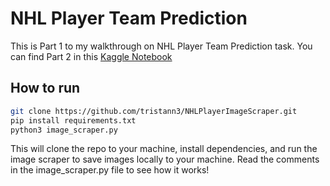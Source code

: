 # NHL Player Team Prediction

This is Part 1 to my walkthrough on NHL Player Team Prediction task. You can find Part 2 in this [Kaggle Notebook](https://www.kaggle.com/tristanthompson2/nhl-player-image-classification)


## How to run 

```bash
git clone https://github.com/tristann3/NHLPlayerImageScraper.git
pip install requirements.txt
python3 image_scraper.py
```

This will clone the repo to your machine, install dependencies, and run the image scraper to save images locally to your machine. Read the comments in the image_scraper.py file to see how it works!